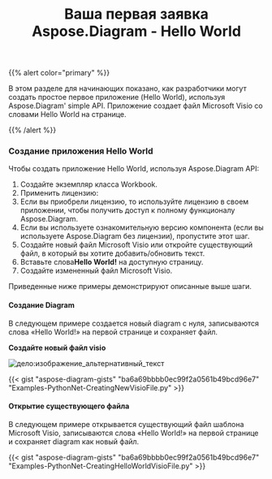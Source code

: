 ﻿---
title: Ваша первая заявка Aspose.Diagram - Hello World
type: docs
weight: 30
url: /ru/python-net/your-first-aspose-diagram-application-hello-world/
---
{{% alert color="primary" %}}

В этом разделе для начинающих показано, как разработчики могут создать простое первое приложение (Hello World), используя Aspose.Diagram' simple API. Приложение создает файл Microsoft Visio со словами Hello World на странице.

{{% /alert %}}

### **Создание приложения Hello World**

Чтобы создать приложение Hello World, используя Aspose.Diagram API:

1. Создайте экземпляр класса Workbook.
1. Применить лицензию:
 1. Если вы приобрели лицензию, то используйте лицензию в своем приложении, чтобы получить доступ к полному функционалу Aspose.Diagram.
 1. Если вы используете ознакомительную версию компонента (если вы используете Aspose.Diagram без лицензии), пропустите этот шаг.
1. Создайте новый файл Microsoft Visio или откройте существующий файл, в который вы хотите добавить/обновить текст.
1.  Вставьте слова**Hello World!** на доступную страницу.
1. Создайте измененный файл Microsoft Visio.

Приведенные ниже примеры демонстрируют описанные выше шаги.

#### **Создание Diagram**

В следующем примере создается новый diagram с нуля, записываются слова «Hello World!» на первой странице и сохраняет файл.

**Создайте новый файл visio** 

![дело:изображение_альтернативный_текст](your-first-aspose-diagram-application-hello-world_1.png)

{{< gist "aspose-diagram-gists" "ba6a69bbbb0ec99f2a0561b49bcd96e7" "Examples-PythonNet-CreatingNewVisioFile.py" >}}

#### **Открытие существующего файла**

В следующем примере открывается существующий файл шаблона Microsoft Visio, записываются слова «Hello World!» на первой странице и сохраняет diagram как новый файл.

{{< gist "aspose-diagram-gists" "ba6a69bbbb0ec99f2a0561b49bcd96e7" "Examples-PythonNet-CreatingHelloWorldVisioFile.py" >}}
